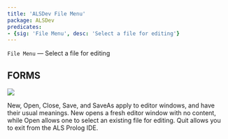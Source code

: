 ```yaml
---
title: 'ALSDev File Menu'
package: ALSDev
predicates:
- {sig: 'File Menu', desc: 'Select a file for editing'}
---
```

`File Menu` — Select a file for editing


## FORMS


![](images/file_menu_notes.gif)

New, Open, Close, Save, and SaveAs apply to editor windows, and have their usual meanings. New opens a fresh editor window with no content, while Open allows one to select an existing file for editing. Quit allows you to exit from the ALS Prolog IDE.
